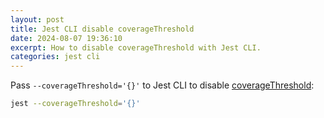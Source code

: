 ```yaml
---
layout: post
title: Jest CLI disable coverageThreshold
date: 2024-08-07 19:36:10
excerpt: How to disable coverageThreshold with Jest CLI.
categories: jest cli
---
```


Pass `--coverageThreshold='{}'` to Jest CLI to disable [coverageThreshold](https://jestjs.io/docs/configuration#coveragethreshold-object):

```sh
jest --coverageThreshold='{}'
```
